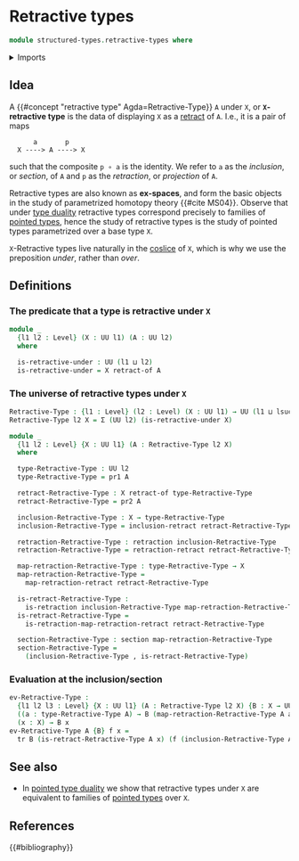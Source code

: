 # Retractive types

```agda
module structured-types.retractive-types where
```

<details><summary>Imports</summary>

```agda
open import foundation.dependent-pair-types
open import foundation.retracts-of-types
open import foundation.transport-along-identifications
open import foundation.universe-levels

open import foundation-core.retractions
open import foundation-core.sections
```

</details>

## Idea

A {{#concept "retractive type" Agda=Retractive-Type}} `A` under `X`, or
**`X`-retractive type** is the data of displaying `X` as a
[retract](foundation.retracts-of-types.md) of `A`. I.e., it is a pair of maps

```text
      a       p
  X ----> A ----> X
```

such that the composite `p ∘ a` is the identity. We refer to `a` as the
_inclusion_, or _section_, of `A` and `p` as the _retraction_, or _projection_
of `A`.

Retractive types are also known as **ex-spaces**, and form the basic objects in
the study of parametrized homotopy theory {{#cite MS04}}. Observe that under
[type duality](structured-types.pointed-type-duality.md) retractive types
correspond precisely to families of
[pointed types](structured-types.pointed-types.md), hence the study of
retractive types is the study of pointed types parametrized over a base type
`X`.

`X`-Retractive types live naturally in the [coslice](foundation.coslice.md) of
`X`, which is why we use the preposition _under_, rather than _over_.

## Definitions

### The predicate that a type is retractive under `X`

```agda
module _
  {l1 l2 : Level} (X : UU l1) (A : UU l2)
  where

  is-retractive-under : UU (l1 ⊔ l2)
  is-retractive-under = X retract-of A
```

### The universe of retractive types under `X`

```agda
Retractive-Type : {l1 : Level} (l2 : Level) (X : UU l1) → UU (l1 ⊔ lsuc l2)
Retractive-Type l2 X = Σ (UU l2) (is-retractive-under X)

module _
  {l1 l2 : Level} {X : UU l1} (A : Retractive-Type l2 X)
  where

  type-Retractive-Type : UU l2
  type-Retractive-Type = pr1 A

  retract-Retractive-Type : X retract-of type-Retractive-Type
  retract-Retractive-Type = pr2 A

  inclusion-Retractive-Type : X → type-Retractive-Type
  inclusion-Retractive-Type = inclusion-retract retract-Retractive-Type

  retraction-Retractive-Type : retraction inclusion-Retractive-Type
  retraction-Retractive-Type = retraction-retract retract-Retractive-Type

  map-retraction-Retractive-Type : type-Retractive-Type → X
  map-retraction-Retractive-Type =
    map-retraction-retract retract-Retractive-Type

  is-retract-Retractive-Type :
    is-retraction inclusion-Retractive-Type map-retraction-Retractive-Type
  is-retract-Retractive-Type =
    is-retraction-map-retraction-retract retract-Retractive-Type

  section-Retractive-Type : section map-retraction-Retractive-Type
  section-Retractive-Type =
    (inclusion-Retractive-Type , is-retract-Retractive-Type)
```

### Evaluation at the inclusion/section

```agda
ev-Retractive-Type :
  {l1 l2 l3 : Level} {X : UU l1} (A : Retractive-Type l2 X) {B : X → UU l3} →
  ((a : type-Retractive-Type A) → B (map-retraction-Retractive-Type A a)) →
  (x : X) → B x
ev-Retractive-Type A {B} f x =
  tr B (is-retract-Retractive-Type A x) (f (inclusion-Retractive-Type A x))
```

## See also

- In [pointed type duality](structured-types.pointed-type-duality.md) we show
  that retractive types under `X` are equivalent to families of
  [pointed types](structured-types.pointed-types.md) over `X`.

## References

{{#bibliography}}
